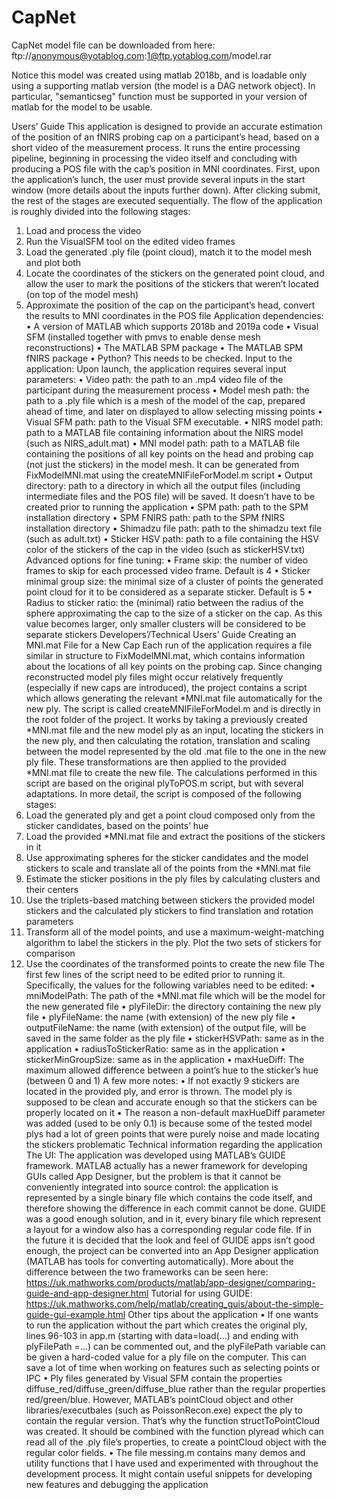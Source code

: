 # CapNet
CapNet model file can be downloaded from here:
ftp://anonymous@yotablog.com:1@ftp.yotablog.com/model.rar

Notice this model was created using matlab 2018b, and is loadable only using a supporting matlab version (the model is a DAG network object).
In particular, "semanticseg" function must be supported in your version of matlab for the model to be usable.

Users’ Guide
This application is designed to provide an accurate estimation of the position of an fNIRS probing cap on a participant’s head, based on a short video of the measurement process. It runs the entire processing pipeline, beginning in processing the video itself and concluding with producing a POS file with the cap’s position in MNI coordinates.
First, upon the application’s lunch, the user must provide several inputs in the start window (more details about the inputs further down). After clicking submit, the rest of the stages are executed sequentially. The flow of the application is roughly divided into the following stages:
1.	Load and process the video
2.	Run the VisualSFM tool on the edited video frames
3.	Load the generated .ply file (point cloud), match it to the model mesh and plot both
4.	Locate the coordinates of the stickers on the generated point cloud, and allow the user to mark the positions of the stickers that weren’t located (on top of the model mesh)
5.	Approximate the position of the cap on the participant’s head, convert the results to MNI coordinates in the POS file
Application dependencies:
•	A version of MATLAB which supports 2018b and 2019a code
•	Visual SFM (installed together with pmvs to enable dense mesh reconstructions)
•	The MATLAB SPM package
•	The MATLAB SPM fNIRS package
•	Python? This needs to be checked.
Input to the application:
Upon launch, the application requires several input parameters:
•	Video path: the path to an .mp4 video file of the participant during the measurement process
•	Model mesh path: the path to a .ply file which is a mesh of the model of the cap, prepared ahead of time, and later on displayed to allow selecting missing points
•	Visual SFM path: path to the Visual SFM executable.
•	NIRS model path: path to a MATLAB file containing information about the NIRS model (such as NIRS_adult.mat)
•	MNI model path: path to a MATLAB file containing the positions of all key points on the head and probing cap (not just the stickers) in the model mesh. It can be generated from FixModelMNI.mat using the createMNIFileForModel.m script
•	Output directory: path to a directory in which all the output files (including intermediate files and the POS file) will be saved. It doesn’t have to be created prior to running the application
•	SPM path: path to the SPM installation directory
•	SPM FNIRS path: path to the SPM fNIRS installation directory
•	Shimadzu file path: path to the shimadzu text file (such as adult.txt)
•	Sticker HSV path: path to a file containing the HSV color of the stickers of the cap in the video (such as stickerHSV.txt)
Advanced options for fine tuning:
•	Frame skip: the number of video frames to skip for each processed video frame. Default is 4
•	Sticker minimal group size: the minimal size of a cluster of points the generated point cloud for it to be considered as a separate sticker. Default is 5
•	Radius to sticker ratio: the (minimal) ratio between the radius of the sphere approximating the cap to the size of a sticker on the cap. As this value becomes larger, only smaller clusters will be considered to be separate stickers
Developers’/Technical Users’ Guide
Creating an MNI.mat File for a New Cap
Each run of the application requires a file similar in structure to FixModelMNI.mat, which contains information about the locations of all key points on the probing cap. Since changing reconstructed model ply files might occur relatively frequently (especially if new caps are introduced), the project contains a script which allows generating the relevant *MNI.mat file automatically for the new ply. 
The script is called createMNIFileForModel.m and is directly in the root folder of the project. It works by taking a previously created *MNI.mat file and the new model ply as an input, locating the stickers in the new ply, and then calculating the rotation, translation and scaling between the model represented by the old .mat file to the one in the new ply file. These transformations are then applied to the provided *MNI.mat file to create the new file. 
The calculations performed in this script are based on the original plyToPOS.m script, but with several adaptations. In more detail, the script is composed of the following stages:
1.	Load the generated ply and get a point cloud composed only from the sticker candidates, based on the points’ hue
2.	Load the provided *MNI.mat file and extract the positions of the stickers in it
3.	Use approximating spheres for the sticker candidates and the model stickers to scale and translate all of the points from the *MNI.mat file
4.	Estimate the sticker positions in the ply files by calculating clusters and their centers
5.	Use the triplets-based matching between stickers the provided model stickers and the calculated ply stickers to find translation and rotation parameters
6.	Transform all of the model points, and use a maximum-weight-matching algorithm to label the stickers in the ply. Plot the two sets of stickers for comparison
7.	Use the coordinates of the transformed points to create the new file
The first few lines of the script need to be edited prior to running it. Specifically, the values for the following variables need to be edited:
•	mniModelPath: The path of the *MNI.mat file which will be the model for the new generated file
•	plyFileDir: the directory containing the new ply file
•	plyFileName: the name (with extension) of the new ply file
•	outputFileName: the name (with extension) of the output file, will be saved in the same folder as the ply file
•	stickerHSVPath: same as in the application
•	radiusToStickerRatio: same as in the application
•	stickerMinGroupSize: same as in the application
•	maxHueDiff: The maximum allowed difference between a point’s hue to the sticker’s hue (between 0 and 1)
A few more notes:
•	If not exactly 9 stickers are located in the provided ply, and error is thrown. The model ply is supposed to be clean and accurate enough so that the stickers can be properly located on it
•	The reason a non-default maxHueDiff parameter was added (used to be only 0.1) is because some of the tested model plys had a lot of green points that were purely noise and made locating the stickers problematic
Technical information regarding the application
The UI:
The application was developed using MATLAB’s GUIDE framework. MATLAB actually has a newer framework for developing GUIs called App Designer, but the problem is that it cannot be conveniently integrated into source control: the application is represented by a single binary file which contains the code itself, and therefore showing the difference in each commit cannot be done. GUIDE was a good enough solution, and in it, every binary file which represent a layout for a window also has a corresponding regular code file. If in the future it is decided that the look and feel of GUIDE apps isn’t good enough, the project can be converted into an App Designer application (MATLAB has tools for converting automatically).
More about the difference between the two frameworks can be seen here:
https://uk.mathworks.com/products/matlab/app-designer/comparing-guide-and-app-designer.html
Tutorial for using GUIDE:
https://uk.mathworks.com/help/matlab/creating_guis/about-the-simple-guide-gui-example.html
Other tips about the application
•	If one wants to run the application without the part which creates the original ply, lines 96-103 in app.m (starting with data=load(…) and ending with plyFilePath =…) can be commented out, and the plyFilePath variable can be given a hard-coded value for a ply file on the computer. This can save a lot of time when working on features such as selecting points or IPC
•	Ply files generated by Visual SFM contain the properties diffuse_red/diffuse_green/diffuse_blue rather than the regular properties red/green/blue. However, MATLAB’s pointCloud object and other libraries/executbales (such as PoissonRecon.exe) expect the ply to contain the regular version. That’s why the function structToPointCloud was created. It should be combined with the function plyread which can read all of the .ply file’s properties, to create a pointCloud object with the regular color fields.
•	The file messing.m contains many demos and utility functions that I have used and experimented with throughout the development process. It might contain useful snippets for developing new features and debugging the application

